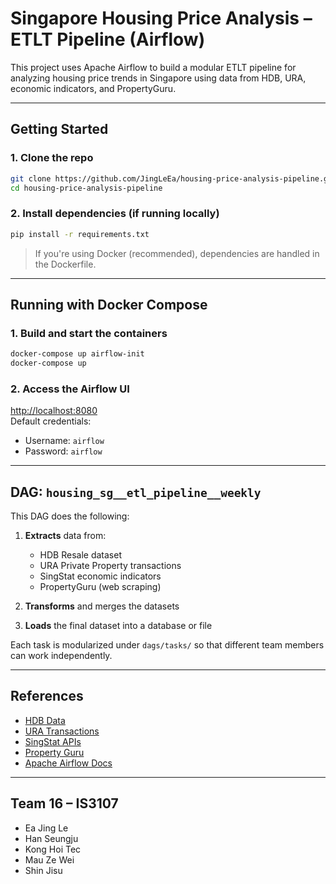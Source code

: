 # Singapore Housing Price Analysis – ETLT Pipeline (Airflow)

This project uses Apache Airflow to build a modular ETLT pipeline for analyzing housing price trends in Singapore using data from HDB, URA, economic indicators, and PropertyGuru.

---

## Getting Started

### 1. **Clone the repo**
```bash
git clone https://github.com/JingLeEa/housing-price-analysis-pipeline.git
cd housing-price-analysis-pipeline
```

### 2. **Install dependencies (if running locally)**
```bash
pip install -r requirements.txt
```

> If you're using Docker (recommended), dependencies are handled in the Dockerfile.

---

## Running with Docker Compose

### 1. **Build and start the containers**
```bash
docker-compose up airflow-init
docker-compose up
```

### 2. **Access the Airflow UI**
[http://localhost:8080](http://localhost:8080)  
Default credentials:  
- Username: `airflow`  
- Password: `airflow`

---

## DAG: `housing_sg__etl_pipeline__weekly`

This DAG does the following:

1. **Extracts** data from:
   - HDB Resale dataset
   - URA Private Property transactions
   - SingStat economic indicators
   - PropertyGuru (web scraping)

2. **Transforms** and merges the datasets

3. **Loads** the final dataset into a database or file

Each task is modularized under `dags/tasks/` so that different team members can work independently.

---

## References

- [HDB Data](https://data.gov.sg/dataset/resale-flat-prices)
- [URA Transactions](https://www.ura.gov.sg/realEstateIIWeb/transaction/search.action)
- [SingStat APIs](https://tablebuilder.singstat.gov.sg)
- [Property Guru](https://www.propertyguru.com.sg)
- [Apache Airflow Docs](https://airflow.apache.org/docs)

---

## Team 16 – IS3107
- Ea Jing Le
- Han Seungju
- Kong Hoi Tec
- Mau Ze Wei
- Shin Jisu
